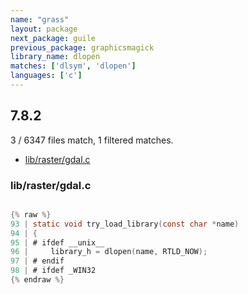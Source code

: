 ```yaml
---
name: "grass"
layout: package
next_package: guile
previous_package: graphicsmagick
library_name: dlopen
matches: ['dlsym', 'dlopen']
languages: ['c']
---
```

## 7.8.2
3 / 6347 files match, 1 filtered matches.

 - [lib/raster/gdal.c](#librastergdalc)

### lib/raster/gdal.c

```c

{% raw %}
93 | static void try_load_library(const char *name)
94 | {
95 | # ifdef __unix__
96 |     library_h = dlopen(name, RTLD_NOW);
97 | # endif
98 | # ifdef _WIN32
{% endraw %}

```